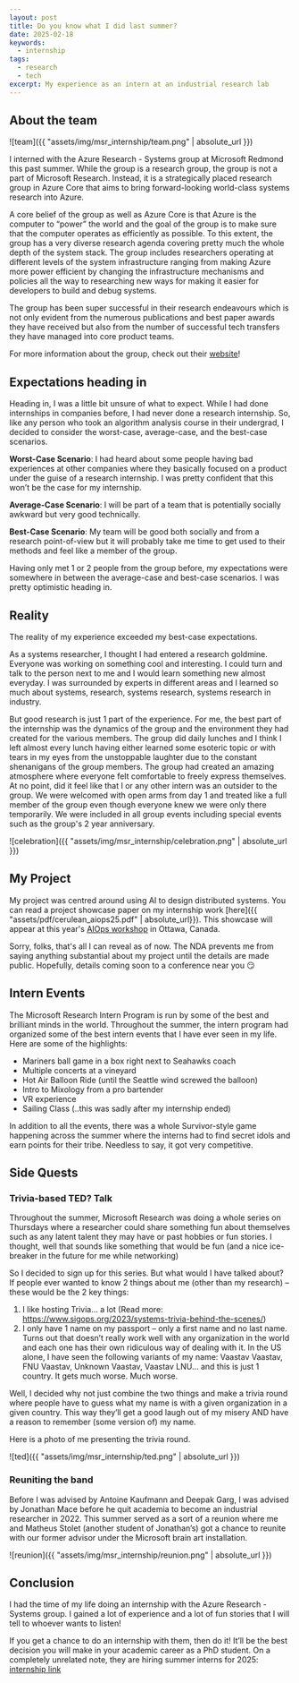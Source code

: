 ```yaml
---
layout: post
title: Do you know what I did last summer?
date: 2025-02-18
keywords:
  - internship
tags:
  - research
  - tech
excerpt: My experience as an intern at an industrial research lab
---
```


## About the team

![team]({{ "assets/img/msr_internship/team.png" | absolute_url }})

I interned with the Azure Research - Systems group at Microsoft Redmond this past summer. While the group is a research group, the group is not a part of Microsoft Research. Instead, it is a strategically placed research group in Azure Core that aims to bring forward-looking world-class systems research into Azure.

A core belief of the group as well as Azure Core is that Azure is the computer to “power” the world and the goal of the group is to make sure that the computer operates as efficiently as possible. To this extent, the group has a very diverse research agenda covering pretty much the whole depth of the system stack. The group includes researchers operating at different levels of the system infrastructure ranging from making Azure more power efficient by changing the infrastructure mechanisms and policies all the way to researching new ways for making it easier for developers to build and debug systems.

The group has been super successful in their research endeavours which is not only evident from the numerous publications and best paper awards they have received but also from the number of successful tech transfers they have managed into core product teams.

For more information about the group, check out their [website](https://www.microsoft.com/en-us/research/group/azure-research-systems/)!

## Expectations heading in

Heading in, I was a little bit unsure of what to expect. While I had done internships in companies before, I had never done a research internship. So, like any person who took an algorithm analysis course in their undergrad, I decided to consider the worst-case, average-case, and the best-case scenarios.

**Worst-Case Scenario**: I had heard about some people having bad experiences at other companies where they basically focused on a product under the guise of a research internship. I was pretty confident that this won’t be the case for my internship.

**Average-Case Scenario**: I will be part of a team that is potentially socially awkward but very good technically. 

**Best-Case Scenario**: My team will be good both socially and from a research point-of-view but it will probably take me time to get used to their methods and feel like a member of the group.

Having only met 1 or 2 people from the group before, my expectations were somewhere in between the average-case and best-case scenarios. I was pretty optimistic heading in.

## Reality

The reality of my experience exceeded my best-case expectations.

As a systems researcher, I thought I had entered a research goldmine. Everyone was working on something cool and interesting. I could turn and talk to the person next to me and I would learn something new almost everyday. I was surrounded by experts in different areas and I learned so much about systems, research, systems research, systems research in industry. 

But good research is just 1 part of the experience. For me, the best part of the internship was the dynamics of the group and the environment they had created for the various members. The group did daily lunches and I think I left almost every lunch having either learned some esoteric topic or with tears in my eyes from the unstoppable laughter due to the constant shenanigans of the group members. The group had created an amazing atmosphere where everyone felt comfortable to freely express themselves. At no point, did it feel like that I or any other intern was an outsider to the group. We were welcomed with open arms from day 1 and treated like a full member of the group even though everyone knew we were only there temporarily. We were included in all group events including special events such as the group's 2 year anniversary. 

![celebration]({{ "assets/img/msr_internship/celebration.png" | absolute_url }})

## My Project

My project was centred around using AI to design distributed systems. 
You can read a project showcase paper on my internship work [here]({{ "assets/pdf/cerulean_aiops25.pdf" | absolute_url}}). This showcase will appear at this year's [AIOps workshop](https://cloudintelligenceworkshop.org) in Ottawa, Canada.

Sorry, folks, that's all I can reveal as of now. The NDA prevents me from saying anything substantial about my project until the details are made public. Hopefully, details coming soon to a conference near you 😏

## Intern Events

The Microsoft Research Intern Program is run by some of the best and brilliant minds in the world. Throughout the summer, the intern program had organized some of the best intern events that I have ever seen in my life. Here are some of the highlights:

+ Mariners ball game in a box right next to Seahawks coach
+ Multiple concerts at a vineyard
+ Hot Air Balloon Ride (until the Seattle wind screwed the balloon)
+ Intro to Mixology from a pro bartender
+ VR experience
+ Sailing Class (..this was sadly after my internship ended)

In addition to all the events, there was a whole Survivor-style game happening across the summer where the interns had to find secret idols and earn points for their tribe. Needless to say, it got very competitive.

## Side Quests

### Trivia-based TED? Talk

Throughout the summer, Microsoft Research was doing a whole series on Thursdays where a researcher could share something fun about themselves such as any latent talent they may have or past hobbies or fun stories. I thought, well that sounds like something that would be fun (and a nice ice-breaker in the future for me while networking)

So I decided to sign up for this series. But what would I have talked about?
If people ever wanted to know 2 things about me (other than my research) – these would be the 2 key things:

1. I like hosting Trivia… a lot (Read more: https://www.sigops.org/2023/systems-trivia-behind-the-scenes/) 
2. I only have 1 name on my passport – only a first name and no last name. Turns out that doesn’t really work well with any organization in the world and each one has their own ridiculous way of dealing with it. In the US alone, I have seen the following variants of my name: Vaastav Vaastav, FNU Vaastav, Unknown Vaastav, Vaastav LNU… and this is just 1 country. It gets much worse. Much worse.

Well, I decided why not just combine the two things and make a trivia round where people have to guess what my name is with a given organization in a given country. This way they’ll get a good laugh out of my misery AND have a reason to remember (some version of) my name.

Here is a photo of me presenting the trivia round.

![ted]({{ "assets/img/msr_internship/ted.png" | absolute_url }})

### Reuniting the band

Before I was advised by Antoine Kaufmann and Deepak Garg, I was advised by Jonathan Mace before he quit academia to become an industrial researcher in 2022. This summer served as a sort of a reunion where me and Matheus Stolet (another student of Jonathan’s) got a chance to reunite with our former advisor under the Microsoft brain art installation.

![reunion]({{ "assets/img/msr_internship/reunion.png" | absolute_url }})

## Conclusion

I had the time of my life doing an internship with the Azure Research - Systems group. I gained a lot of experience and a lot of fun stories that I will tell to whoever wants to listen!

If you get a chance to do an internship with them, then do it! It’ll be the best decision you will make in your academic career as a PhD student.
On a completely unrelated note, they are hiring summer interns for 2025: [internship link](https://jobs.careers.microsoft.com/global/en/job/1779648/Research-Intern---Azure-Research-%E2%80%93-Systems)